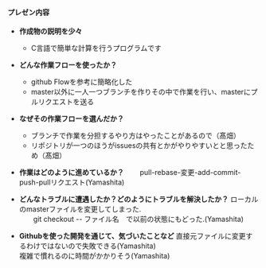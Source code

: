 #### プレゼン内容
+ **作成物の説明を少々**
  + C言語で簡単な計算を行うプログラムです
  
+ **どんな作業フローを使ったか？**
  + github Flowを参考に簡略化した
  + master以外に一人一つブランチを作りその中で作業を行い、masterにプルリクエストを送る
  
+ **なぜその作業フローを選んだか？**
  + ブランチで作業を分担するやり方はやったことがあるので（髙畑）
  + リポジトリが一つのほうがissuesの共有とかがやりやすいとと思ったため（髙畑）

+ **作業はどのように進めているか？**
　　pull-rebase-変更-add-commit-push-pullリクエスト(Yamashita)  
+ **どんなトラブルに遭遇したか？どのようにトラブルを解決したか？**
    ローカルのmasterファイルを変更してしまった.  
　　git checkout -- ファイル名　で以前の状態にもどった.(Yamashita)  
+ **Githubを使った開発を通じて、気づいたことなど**
    直接元ファイルに変更するわけではないので失敗できる(Yamashita)  
    複雑で慣れるのに時間がかかりそう(Yamashita)  
